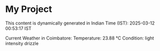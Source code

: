 # My Project

This content is dynamically generated in Indian Time (IST): 2025-03-12 00:53:17 IST


Current Weather in Coimbatore:
Temperature: 23.88 °C
Condition: light intensity drizzle
